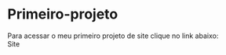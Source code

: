 # Primeiro-projeto <br>
Para acessar o meu primeiro projeto de site clique no link abaixo: <br>
<a herf="https://github-marcos.github.io/Primeiro-projeto/" target="_blank" rel="external"> Site </a>

